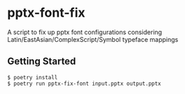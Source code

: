 # pptx-font-fix
A script to fix up pptx font configurations considering Latin/EastAsian/ComplexScript/Symbol typeface mappings


## Getting Started

```console
$ poetry install
$ poetry run pptx-fix-font input.pptx output.pptx
```
